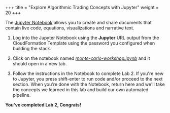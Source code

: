 +++
title = "Explore Algorithmic Trading Concepts with Jupyter"
weight = 20
+++

The [Jupyter Notebook](http://jupyter.org/) allows you to create and share documents that contain live code, equations, visualizations and narrative text.

1. Log into the Jupyter Notebook using the **Jupyter** URL output from the CloudFormation Template using the password you configured when building the stack. 

2. Click on the notebook named [*monte-carlo-workshop.ipynb*](https://github.com/awslabs/ec2-spot-workshops/blob/master/workshops/monte-carlo-on-ec2-spot-fleet/src/monte-carlo-workshop.ipynb) and it should open in a new tab.

3. Follow the instructions in the Notebook to complete Lab 2. If you're new to Jupyter, you press shift-enter to run code and/or proceed to the next section. When you're done with the Notebook, return here and we'll take the concepts we learned in this lab and build our own automated pipeline.

**You've completed Lab 2, Congrats!**

